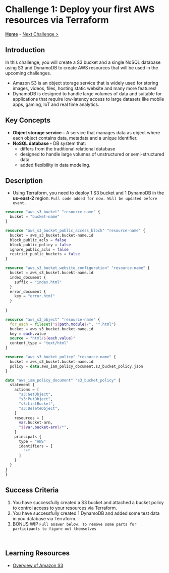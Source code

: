 # Challenge 1: Deploy your first AWS resources via Terraform

**[Home](../README.md)** - [Next Challenge &gt;](./Challenge-02.md)

## Introduction

In this challenge, you will create a S3 bucket and a single NoSQL database using S3 and DynamoDB to create AWS resources that will be used in the upcoming challenges. 
  - Amazon S3 is an object storage service that is widely used for storing images, videos, files, hosting static website and many more features!
  - DynamoDB is designed to handle large volumes of data and suitable for applications that require low-latency access to large datasets like mobile apps, gaming, IoT and real time analytics. 

## Key Concepts

- **Object storage service –** A service that manages data as object where each object contains data, metadata and a unique identifier.
- **NoSQL database -** DB system that:
  - differs from the traditional relational database
  - designed to handle large volumes of unstructured or semi-structured data
  - added flexibility in data modeling. 

## Description

* Using Terraform, you need to deploy 1 S3 bucket and 1 DynamoDB in the **us-east-2** region. 
  `Full code added for now. Will be updated before event.`

```Terraform code for S3
resource "aws_s3_bucket" "resource-name" {
  bucket = "bucket-name"
}

resource "aws_s3_bucket_public_access_block" "resource-name" {
  bucket = aws_s3_bucket.bucket-name.id
  block_public_acls = false
  block_public_policy = false
  ignore_public_acls = false
  restrict_public_buckets = false
}

resource "aws_s3_bucket_website_configuration" "resource-name" {
  bucket = aws_s3_bucket.bucekt-name.id
  index_document {
    suffix = "index.html"
  } 
  error_document {
    key = "error.html"
  }
  
}

resource "aws_s3_object" "resource-name" {
  for_each = fileset("${path.module}/", "*.html")
  bucket = aws_s3_bucket.bucket-name.id
  key = each.value
  source = "html/${each.value}"
  content_type = "text/html"
}

resource "aws_s3_bucket_policy" "resource-name" {
  bucket = aws_s3_bucket.bucket-name.id
  policy = data.aws_iam_policy_document.s3_bucket_policy.json
}

data "aws_iam_policy_document" "s3_bucket_policy" {
  statement {
    actions = [
      "s3:GetObject",
      "s3:PutObject",
      "s3:ListBucket",
      "s3:DeleteObject",
    ]
    resources = [
      var.bucket-arn,
      "${var.bucket-arn}/*",
    ]
    principals {
      type = "AWS"
      identifiers = [
        "*"
      ]
    }
  }
}
}
```

## Success Criteria

1. You have successfully created a S3 bucket and attached a bucket policy to control access to your resources via Terraform.
2. You have successfully created 1 DynamoDB and added some test data in you database via Terraform.
3. BONUS:WIP
   `Full answer below. To remove some parts for participants to figure out themselves`

```Terraform



```

## Learning Resources

* [Overview of Amazon S3](https://docs.aws.amazon.com/AmazonS3/latest/userguide/UsingBucket.html)
